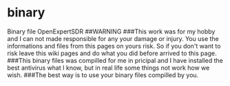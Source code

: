 # binary
Binary file  OpenExpertSDR
##WARNING
###This work was for my hobby and I can not made responsible for any your damage or injury. You use the informations and files from this pages on yours risk. So if you don't want to risk leave this wiki pages and do what you did before arrived to this page.
###This binary files was compilled for me in pricipal and I have installed the best antivirus what I know, but in real life some things not work how we wish.
###The best way is to use your binary files compilled by you.
